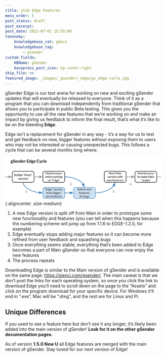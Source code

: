 ```yaml
---
title: ytsb Edge Features
menu_order: 5
post_status: draft
post_excerpt: 
post_date: 2021-07-01 15:55:00
taxonomy:
    knowledgebase_cat: gdocs
    knowledgebase_tag:
        - gsender
custom_fields:
    KBName: gSender
    basepress_post_icon: bp-caret-right
skip_file: no
featured_image: _images/_gsender/_edge/gs_edge-cycle.jpg
---
```


gSender Edge is our test arena for working on new and exciting gSender updates that will eventually be released to everyone. Think of it as a program that you can download independently from traditional gSender that allows you to participate in public Beta testing. This gives you the opportunity to use all the new features that we’re working on and make an impact by giving us feedback to inform the final result, that’s what it’s like to be on the bleeding **Edge**.

Edge isn’t a replacement for gSender in any way - it’s a way for us to test and get feedback on new, bigger features without exposing them to users who may not be interested or causing unexpected bugs. This follows a cycle that can be several months long where:

![](/_images/_gsender/_edge/gs_ed_cycle.jpg){.aligncenter .size-medium}

1. A new Edge version is split off from Main in order to prototype some new functionality and features (you can tell when this happens because the numbering scheme will jump up from 1.1.6 to EDGE-1.2.0, for example)
1. Edge eventually stops adding major features so it can become more refined from user feedback and squashing bugs
1. Once everything seems stable, everything that’s been added to Edge becomes a part of Main gSender so that everyone can now enjoy the new features
1. The process repeats

Downloading Edge is similar to the Main version of gSender and is available on the same page: <a href="https://sienci.com/gSender/" target="_blank" rel="noopener">https://sienci.com/gsender/</a>. The main caveat is that we don’t post the links for each operating system, so once you click the link to download Edge you’ll need to scroll down on the page to the “Assets” and click on the program download for your specific device. For Windows it’ll end in “.exe”, Mac will be “.dmg”, and the rest are for Linux and Pi.

## Unique Differences

If you used to see a feature here but don’t see it any longer, it’s likely been added into the main version of gSender! **Look for it on the other gSender documentation pages.**

As of version **1.5.0 New U** all Edge features are merged with the main version of gSender. Stay tuned for our next version of Edge!
